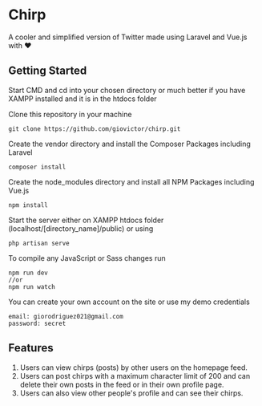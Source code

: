 # Chirp

A cooler and simplified version of Twitter made using Laravel and Vue.js with :heart:

## Getting Started

Start CMD and cd into your chosen directory or much better if you have XAMPP installed and it is in the htdocs folder

Clone this repository in your machine

```
git clone https://github.com/giovictor/chirp.git
```

Create the vendor directory and install the Composer Packages including Laravel

```
composer install
```

Create the node_modules directory and install all NPM Packages including Vue.js

```
npm install
```

Start the server either on XAMPP htdocs folder (localhost/[directory_name]/public) or using

```
php artisan serve
```

To compile any JavaScript or Sass changes run 

```
npm run dev 
//or
npm run watch
```

You can create your own account on the site or use my demo credentials

```
email: giorodriguez021@gmail.com
password: secret
````

## Features

1. Users can view chirps (posts) by other users on the homepage feed.
2. Users can post chirps with a maximum character limit of 200 and can delete their own posts in the feed or in their own profile page.
3. Users can also view other people's profile and can see their chirps.